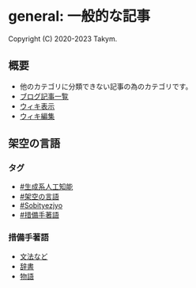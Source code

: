 # general: 一般的な記事
Copyright (C) 2020-2023 Takym.

## 概要
* 他のカテゴリに分類できない記事の為のカテゴリです。
* [ブログ記事一覧](./posts.md)
* [ウィキ表示](https://takym.github.io/wiki/general)
* [ウィキ編集](https://github.com/Takym/takym.github.io/wiki)

## 架空の言語

### タグ
* [#生成系人工知能](../tags.html#%E7%94%9F%E6%88%90%E7%B3%BB%E4%BA%BA%E5%B7%A5%E7%9F%A5%E8%83%BD)
* [#架空の言語](../tags.html#%E6%9E%B6%E7%A9%BA%E3%81%AE%E8%A8%80%E8%AA%9E)
* [#Sobityezjyo](../tags.html#Sobityezjyo)
* [#措備手著語](../tags.html#%E6%8E%AA%E5%82%99%E6%89%8B%E8%91%97%E8%AA%9E)

### 措備手著語
* [文法など](./2023/08/28/sobityezjyo.html)
* [辞書](./2023/08/28/sobityezjyo_dict.html)
* [物語](./2023/08/29/sobityezjyo_story.html)
